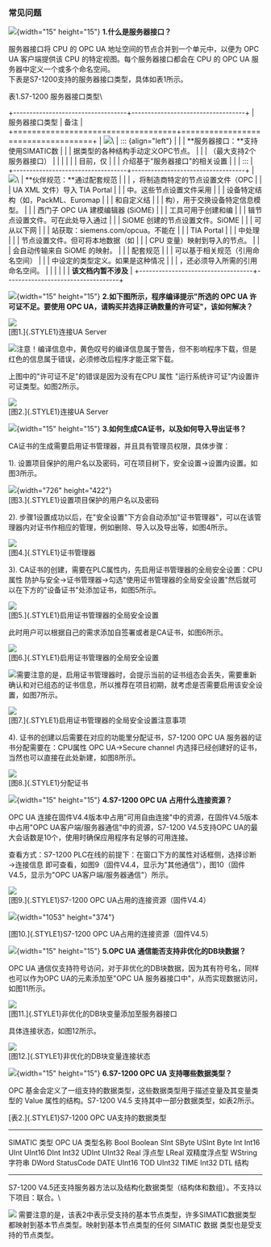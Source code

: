 ### 常见问题

![](images/5.gif){width="15" height="15"} **1.什么是服务器接口？**

服务器接口将 CPU 的 OPC UA 地址空间的节点合并到一个单元中，以便为 OPC UA
客户端提供该 CPU 的特定视图。每个服务器接口都会在 CPU 的 OPC UA
服务器中定义一个或多个命名空间。\
下表是S7-1200支持的服务器接口类型，具体如表1所示。

表1.S7-1200 服务器接口类型\

+-----------------------------------+-----------------------------------+
| 服务器接口类型                    | 备注                              |
+===================================+===================================+
| ![](images/04-01.png)\            | ::: {align="left"}                |
|                                   | **服务器接口：**支持使用SIMATIC数 |
|                                   | 据类型的各种结构手动定义OPC节点。 |
|                                   | （最大支持2个服务器接口）         |
|                                   |                                   |
|                                   | 目前，仅                          |
|                                   | 介绍基于\"服务器接口\"的相关设置  |
|                                   | :::                               |
+-----------------------------------+-----------------------------------+
| ![](images/04-02.png)\            | **伙伴规范：**通过配套规范        |
|                                   | ，将制造商特定的节点设置文件（OPC |
|                                   | UA XML 文件）导入 TIA Portal      |
|                                   | 中。这些节点设置文件采用          |
|                                   | 设备特定结构（如，PackML、Euromap |
|                                   | 和自定义结                        |
|                                   | 构），用于交换设备特定信息模型。  |
|                                   | 西门子 OPC UA 建模编辑器 (SiOME)  |
|                                   | 工具可用于创建和编                |
|                                   | 辑节点设置文件。可在此处导入通过  |
|                                   | SiOME 创建的节点设置文件。SiOME   |
|                                   | 可从以下网                        |
|                                   | 站获取：siemens.com/opcua。不能在 |
|                                   | TIA Portal                        |
|                                   | 中处理                            |
|                                   | 节点设置文件。但可将本地数据（如  |
|                                   | CPU 变量）映射到导入的节点。      |
|                                   | 会自动传输来自 SiOME 的映射。     |
|                                   | 配套规范                          |
|                                   | 可以基于相关规范（引用命名空间）  |
|                                   | 中设定的类型定义。如果是这种情况  |
|                                   | ，还必须导入所需的引用命名空间。  |
|                                   |                                   |
|                                   | **该文档内暂不涉及**              |
+-----------------------------------+-----------------------------------+

![](images/5.gif){width="15" height="15"}
**2.如下图所示，程序编译提示"所选的 OPC UA 许可证不足。要使用 OPC
UA，请购买并选择正确数量的许可证"，该如何解决？**

![](images/04-03.png)\
[图1.]{.STYLE1}连接UA Server

![](images/4.gif)注意！编译信息中，黄色叹号的编译信息属于警告，但不影响程序下载，但是红色的信息属于错误，必须修改后程序才能正常下载。

上图中的"许可证不足"的错误是因为没有在CPU 属性
"运行系统许可证"内设置许可证类型。如图2所示。

![](images/04-04.png)\
[图2.]{.STYLE1}连接UA Server

![](images/5.gif){width="15" height="15"}
**3.如何生成CA证书，以及如何导入导出证书？**

CA证书的生成需要启用证书管理器，并且具有管理员权限，具体步骤：

1).
设置项目保护的用户名以及密码，可在项目树下，安全设置→设置内设置。如图3所示。

![](images/04-05.png){width="726" height="422"}\
[图3.]{.STYLE1}设置项目保护的用户名以及密码

2).
步骤1设置成功以后，在"安全设置"下方会自动添加"证书管理器"，可以在该管理器内对证书作相应的管理，例如删除、导入以及导出等，如图4所示。

![](images/04-06.png)\
[图4.]{.STYLE1}证书管理器

3).
CA证书的创建，需要在PLC属性内，先启用证书管理器的全局安全设置：CPU属性
防护与安全→证书管理器→勾选"使用证书管理器的全局安全设置"然后就可以在下方的"设备证书"处添加证书，如图5所示。

![](images/04-07.png)\
[图5.]{.STYLE1}启用证书管理器的全局安全设置

此时用户可以根据自己的需求添加自签署或者是CA证书，如图6所示。

![](images/04-08.png)\
[图6.]{.STYLE1}启用证书管理器的全局安全设置

![](images/4.gif)需要注意的是，启用证书管理器时，会提示当前的证书组态会丢失，需要重新确认和对已组态的证书信息，所以推荐在项目初期，就考虑是否需要启用该安全设置，如图7所示。

![](images/04-09.png)\
[图7.]{.STYLE1}启用证书管理器的全局安全设置注意事项

4). 证书的创建以后需要在对应的功能里分配证书，S7-1200 OPC UA
服务器的证书分配需要在：CPU属性 OPC UA→Secure channel
内选择已经创建好的证书，当然也可以直接在此处新建，如图8所示。

![](images/04-10.png)\
[图8.]{.STYLE1}分配证书

![](images/5.gif){width="15" height="15"} **4.S7-1200 OPC UA
占用什么连接资源？**

OPC UA
连接在固件V4.4版本中占用\"可用自由连接\"中的资源，在固件V4.5版本中占用"OPC
UA客户端/服务器通信"中的资源，S7-1200 V4.5支持OPC
UA的最大会话数是10个，使用时确保应用程序有足够的可用连接。

查看方式：S7-1200
PLC在线的前提下：在窗口下方的属性对话框侧，选择诊断→连接信息
即可查看，如图9（固件V4.4，显示为"其他通信"），图10（固件V4.5，显示为"OPC
UA客户端/服务器通信"）所示。

![](images/04-11.png)\
[图9.]{.STYLE1}S7-1200 OPC UA占用的连接资源（固件V4.4）

![](images/04-12.png){width="1053" height="374"}

[图10.]{.STYLE1}S7-1200 OPC UA占用的连接资源（固件V4.5）

![](images/5.gif){width="15" height="15"} **5.OPC UA
通信能否支持非优化的DB块数据？**

OPC UA
通信仅支持符号访问，对于非优化的DB块数据，因为其有符号名，同样也可以作为OPC
UA的元素添加至"OPC UA 服务器接口中"，从而实现数据访问，如图11所示。

![](images/04-13.png)\
[图11.]{.STYLE1}非优化的DB块变量添加至服务器接口

具体连接状态，如图12所示。

![](images/04-14.png)\
[图12.]{.STYLE1}非优化的DB块变量连接状态

![](images/5.gif){width="15" height="15"} **6.S7-1200 OPC UA
支持哪些数据类型？**

OPC
基金会定义了一组支持的数据类型，这些数据类型用于描述变量及其变量类型的
Value 属性的结构。S7-1200 V4.5 支持其中一部分数据类型，如表2所示。

[表2.]{.STYLE1}S7-1200 OPC UA支持的数据类型

  -------------- -----------------
  SIMATIC 类型   OPC UA 类型名称
  Bool           Boolean
  SInt           SByte
  USInt          Byte
  Int            Int16
  UInt           UInt16
  DInt           Int32
  UDInt          UInt32
  Real           浮点型
  LReal          双精度浮点型
  WString        字符串
  DWord          StatusCode
  DATE           UInt16
  TOD            UInt32
  TIME           Int32
  DTL            结构
  -------------- -----------------

S7-1200
V4.5还支持服务器方法以及结构化数据类型（结构体和数组）。不支持以下项目：联合。\

![](images/4.gif)
需要注意的是，该表2中表示受支持的基本节点类型，许多SIMATIC数据类型都映射到基本节点类型。映射到基本节点类型的任何
SIMATIC 数据 类型也是受支持的节点类型。

